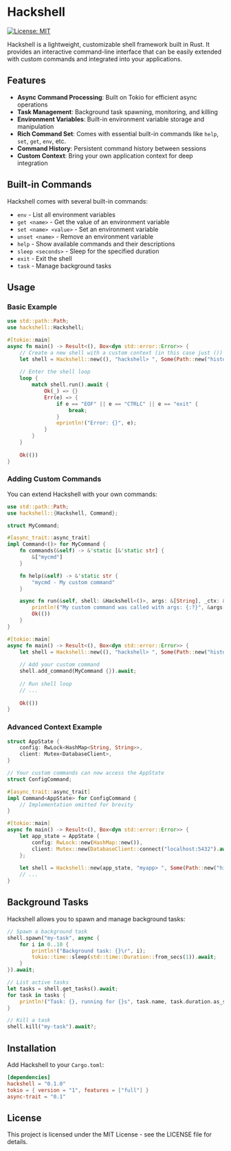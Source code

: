 # Hackshell

[![License: MIT](https://img.shields.io/badge/License-MIT-blue.svg)](https://opensource.org/licenses/MIT)

Hackshell is a lightweight, customizable shell framework built in Rust. It provides an interactive command-line interface that can be easily extended with custom commands and integrated into your applications.

## Features

- **Async Command Processing**: Built on Tokio for efficient async operations
- **Task Management**: Background task spawning, monitoring, and killing
- **Environment Variables**: Built-in environment variable storage and manipulation
- **Rich Command Set**: Comes with essential built-in commands like `help`, `set`, `get`, `env`, etc.
- **Command History**: Persistent command history between sessions
- **Custom Context**: Bring your own application context for deep integration

## Built-in Commands

Hackshell comes with several built-in commands:

- `env` - List all environment variables
- `get <name>` - Get the value of an environment variable
- `set <name> <value>` - Set an environment variable
- `unset <name>` - Remove an environment variable
- `help` - Show available commands and their descriptions
- `sleep <seconds>` - Sleep for the specified duration
- `exit` - Exit the shell
- `task` - Manage background tasks

## Usage

### Basic Example

```rust
use std::path::Path;
use hackshell::Hackshell;

#[tokio::main]
async fn main() -> Result<(), Box<dyn std::error::Error>> {
    // Create a new shell with a custom context (in this case just ())
    let shell = Hackshell::new((), "hackshell> ", Some(Path::new("history.txt"))).await?;
    
    // Enter the shell loop
    loop {
        match shell.run().await {
            Ok(_) => {}
            Err(e) => {
                if e == "EOF" || e == "CTRLC" || e == "exit" {
                    break;
                }
                eprintln!("Error: {}", e);
            }
        }
    }
    
    Ok(())
}
```

### Adding Custom Commands

You can extend Hackshell with your own commands:

```rust
use std::path::Path;
use hackshell::{Hackshell, Command};

struct MyCommand;

#[async_trait::async_trait]
impl Command<()> for MyCommand {
    fn commands(&self) -> &'static [&'static str] {
        &["mycmd"]
    }

    fn help(&self) -> &'static str {
        "mycmd - My custom command"
    }

    async fn run(&self, shell: &Hackshell<()>, args: &[String], _ctx: &()) -> Result<(), String> {
        println!("My custom command was called with args: {:?}", &args[1..]);
        Ok(())
    }
}

#[tokio::main]
async fn main() -> Result<(), Box<dyn std::error::Error>> {
    let shell = Hackshell::new((), "hackshell> ", Some(Path::new("history.txt"))).await?;
    
    // Add your custom command
    shell.add_command(MyCommand {}).await;
    
    // Run shell loop
    // ...
    
    Ok(())
}
```

### Advanced Context Example

```rust
struct AppState {
    config: RwLock<HashMap<String, String>>,
    client: Mutex<DatabaseClient>,
}

// Your custom commands can now access the AppState
struct ConfigCommand;

#[async_trait::async_trait]
impl Command<AppState> for ConfigCommand {
    // Implementation omitted for brevity
}

#[tokio::main]
async fn main() -> Result<(), Box<dyn std::error::Error>> {
    let app_state = AppState {
        config: RwLock::new(HashMap::new()),
        client: Mutex::new(DatabaseClient::connect("localhost:5432").await?),
    };
    
    let shell = Hackshell::new(app_state, "myapp> ", Some(Path::new("history.txt"))).await?;
    // ...
}
```

## Background Tasks

Hackshell allows you to spawn and manage background tasks:

```rust
// Spawn a background task
shell.spawn("my-task", async {
    for i in 0..10 {
        println!("Background task: {}\r", i);
        tokio::time::sleep(std::time::Duration::from_secs(1)).await;
    }
}).await;

// List active tasks
let tasks = shell.get_tasks().await;
for task in tasks {
    println!("Task: {}, running for {}s", task.name, task.duration.as_secs());
}

// Kill a task
shell.kill("my-task").await?;
```

## Installation

Add Hackshell to your `Cargo.toml`:

```toml
[dependencies]
hackshell = "0.1.0"
tokio = { version = "1", features = ["full"] }
async-trait = "0.1"
```

## License

This project is licensed under the MIT License - see the LICENSE file for details.
